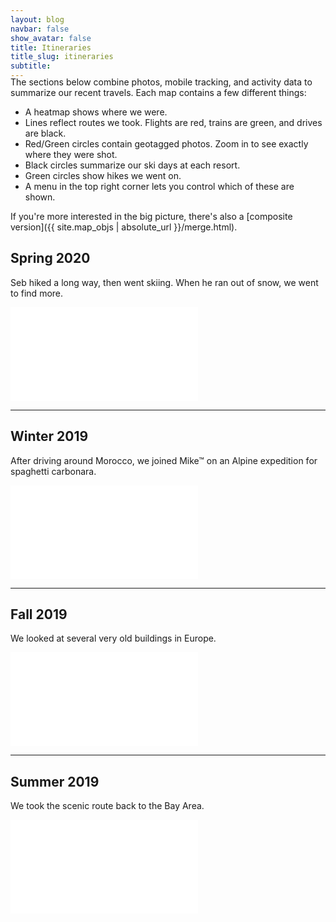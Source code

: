 ```yaml
---
layout: blog
navbar: false
show_avatar: false
title: Itineraries
title_slug: itineraries
subtitle:
---
```


<div style="margin-top: -20px"></div>

The sections below combine photos, mobile tracking, and activity data to summarize our recent travels. Each map contains a few different things: 
* A heatmap shows where we were. 
* Lines reflect routes we took. Flights are red, trains are green, and drives are black. 
* Red/Green circles contain geotagged photos. Zoom in to see exactly where they were shot.
* Black circles summarize our ski days at each resort.
* Green circles show hikes we went on.
* A menu in the top right corner lets you control which of these are shown.

If you're more interested in the big picture, there's also a [composite version]({{ site.map_objs | absolute_url }}/merge.html).

## Spring 2020

<p class="smb-map-text">
Seb hiked a long way, then went skiing. When he ran out of snow, we went to find more.
</p>
<div class="map-container">
    <iframe src="{{ site.map_objs | absolute_url }}/2020_spring.html" allowfullscreen="" frameborder="0">
    </iframe>
</div>
<hr class="smb-map-break">

## Winter 2019
<p class="smb-map-text">
After driving around Morocco, we joined Mike&trade; on an Alpine expedition for spaghetti carbonara.
</p>
<div class="map-container">
    <iframe src="{{ site.map_objs | absolute_url }}/2019_winter.html" allowfullscreen="" frameborder="0">
    </iframe>
</div>
<hr class="smb-map-break">

## Fall 2019
<p class="smb-map-text">
We looked at several very old buildings in Europe.
</p>
<div class="map-container">
    <iframe src="{{ site.map_objs | absolute_url }}/2019_fall.html" allowfullscreen="" frameborder="0">
    </iframe>
</div>
<hr class="smb-map-break">

## Summer 2019
<p class="smb-map-text">
We took the scenic route back to the Bay Area.
</p>
<div class="map-container">
    <iframe src="{{ site.map_objs | absolute_url }}/2019_summer.html" allowfullscreen="" frameborder="0">
    </iframe>
</div>
